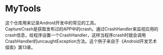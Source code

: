 # MyTools</br>
这个仓库用来记录Android开发中的常见的工具。</br>
CaptureCrash是获取发布过的APP中的crash。通过CrashHandler来监视应用的crash信息，给程序设置一个CrashHandler，这样当程序crash时就会调用CrashHandler的uncaughtException方法。这个例子来自于《Android开发艺术探索》第13章。
